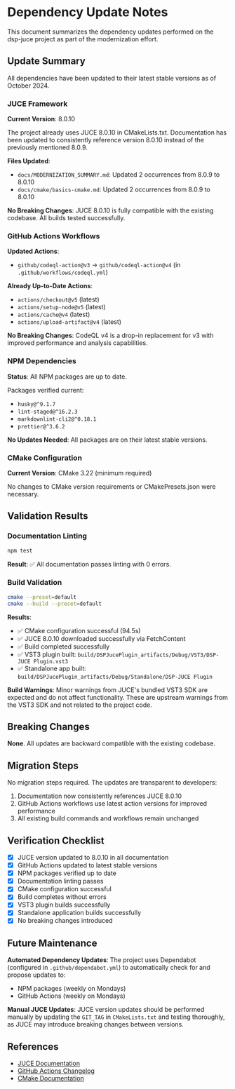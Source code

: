 # Dependency Update Notes

This document summarizes the dependency updates performed on the dsp-juce project as part of the modernization effort.

## Update Summary

All dependencies have been updated to their latest stable versions as of October 2024.

### JUCE Framework

**Current Version**: 8.0.10

The project already uses JUCE 8.0.10 in CMakeLists.txt. Documentation has been updated to consistently reference
version 8.0.10 instead of the previously mentioned 8.0.9.

**Files Updated**:

- `docs/MODERNIZATION_SUMMARY.md`: Updated 2 occurrences from 8.0.9 to 8.0.10
- `docs/cmake/basics-cmake.md`: Updated 2 occurrences from 8.0.9 to 8.0.10

**No Breaking Changes**: JUCE 8.0.10 is fully compatible with the existing codebase. All builds tested
successfully.

### GitHub Actions Workflows

**Updated Actions**:

- `github/codeql-action@v3` → `github/codeql-action@v4` (in `.github/workflows/codeql.yml`)

**Already Up-to-Date Actions**:

- `actions/checkout@v5` (latest)
- `actions/setup-node@v5` (latest)
- `actions/cache@v4` (latest)
- `actions/upload-artifact@v4` (latest)

**No Breaking Changes**: CodeQL v4 is a drop-in replacement for v3 with improved performance and analysis capabilities.

### NPM Dependencies

**Status**: All NPM packages are up to date.

Packages verified current:

- `husky@^9.1.7`
- `lint-staged@^16.2.3`
- `markdownlint-cli2@^0.18.1`
- `prettier@^3.6.2`

**No Updates Needed**: All packages are on their latest stable versions.

### CMake Configuration

**Current Version**: CMake 3.22 (minimum required)

No changes to CMake version requirements or CMakePresets.json were necessary.

## Validation Results

### Documentation Linting

```bash
npm test
```

**Result**: ✅ All documentation passes linting with 0 errors.

### Build Validation

```bash
cmake --preset=default
cmake --build --preset=default
```

**Results**:

- ✅ CMake configuration successful (94.5s)
- ✅ JUCE 8.0.10 downloaded successfully via FetchContent
- ✅ Build completed successfully
- ✅ VST3 plugin built: `build/DSPJucePlugin_artifacts/Debug/VST3/DSP-JUCE Plugin.vst3`
- ✅ Standalone app built: `build/DSPJucePlugin_artifacts/Debug/Standalone/DSP-JUCE Plugin`

**Build Warnings**: Minor warnings from JUCE's bundled VST3 SDK are expected and do not affect functionality.
These are upstream warnings from the VST3 SDK and not related to the project code.

## Breaking Changes

**None**. All updates are backward compatible with the existing codebase.

## Migration Steps

No migration steps required. The updates are transparent to developers:

1. Documentation now consistently references JUCE 8.0.10
2. GitHub Actions workflows use latest action versions for improved performance
3. All existing build commands and workflows remain unchanged

## Verification Checklist

- [x] JUCE version updated to 8.0.10 in all documentation
- [x] GitHub Actions updated to latest stable versions
- [x] NPM packages verified up to date
- [x] Documentation linting passes
- [x] CMake configuration successful
- [x] Build completes without errors
- [x] VST3 plugin builds successfully
- [x] Standalone application builds successfully
- [x] No breaking changes introduced

## Future Maintenance

**Automated Dependency Updates**: The project uses Dependabot (configured in `.github/dependabot.yml`)
to automatically check for and propose updates to:

- NPM packages (weekly on Mondays)
- GitHub Actions (weekly on Mondays)

**Manual JUCE Updates**: JUCE version updates should be performed manually by updating the `GIT_TAG` in
`CMakeLists.txt` and testing thoroughly, as JUCE may introduce breaking changes between versions.

## References

- [JUCE Documentation](https://juce.com/learn/documentation)
- [GitHub Actions Changelog](https://github.com/actions)
- [CMake Documentation](https://cmake.org/documentation/)
